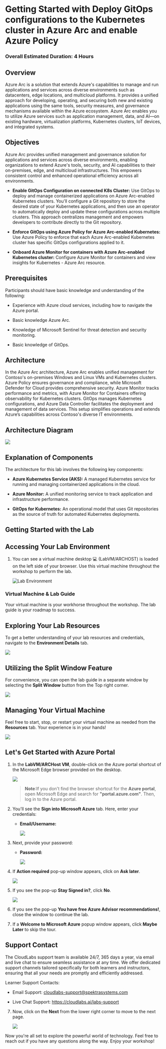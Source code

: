 # Getting Started with Deploy GitOps configurations to the Kubernetes cluster in Azure Arc and enable Azure Policy

### Overall Estimated Duration: 4 Hours

## Overview

Azure Arc is a solution that extends Azure's capabilities to manage and run applications and services across diverse environments such as datacenters, edge locations, and multicloud platforms. It provides a unified approach for developing, operating, and securing both new and existing applications using the same tools, security measures, and governance mechanisms available within the Azure ecosystem. Azure Arc enables you to utilize Azure services such as application management, data, and AI—on existing hardware, virtualization platforms, Kubernetes clusters, IoT devices, and integrated systems.

## Objectives

Azure Arc provides unified management and governance solution for applications and services across diverse environments, enabling organizations to extend Azure's tools, security, and AI capabilities to their on-premises, edge, and multicloud infrastructures. This empowers consistent control and enhanced operational efficiency across all environments.

- **Enable GitOps Configuration on connected K8s Cluster:** Use GitOps to deploy and manage containerized applications on Azure Arc-enabled Kubernetes clusters. You'll configure a Git repository to store the desired state of your Kubernetes applications, and then use an operator to automatically deploy and update these configurations across multiple clusters. This approach centralizes management and empowers developers to contribute directly to the Git repository.

- **Enforce GitOps using Azure Policy for Azure Arc-enabled Kubernetes:** Use Azure Policy to enforce that each Azure Arc-enabled Kubernetes cluster has specific GitOps configurations applied to it.

- **Onboard Azure Monitor for containers with Azure Arc-enabled Kubernetes cluster:** Configure Azure Monitor for containers and view insights for Kubernetes - Azure Arc resource.

## Prerequisites

Participants should have basic knowledge and understanding of the following:

- Experience with Azure cloud services, including how to navigate the Azure portal.

- Basic knowledge Azure Arc.

- Knowledge of Microsoft Sentinel for threat detection and security monitoring.

- Basic knowledge of GitOps.

## Architecture

In the Azure Arc architecture, Azure Arc enables unified management for Contoso's on-premises Windows and Linux VMs and Kubernetes clusters. Azure Policy ensures governance and compliance, while Microsoft Defender for Cloud provides comprehensive security. Azure Monitor tracks performance and metrics, with Azure Monitor for Containers offering observability for Kubernetes clusters. GitOps manages Kubernetes configurations, and Azure Data Controller facilitates the deployment and management of data services. This setup simplifies operations and extends Azure’s capabilities across Contoso's diverse IT environments.

## Architecture Diagram

![](./media/arch-diag.png)

## Explanation of Components

The architecture for this lab involves the following key components:

- **Azure Kubernetes Service (AKS):** A managed Kubernetes service for running and managing containerized applications in the cloud.

- **Azure Monitor:** A unified monitoring service to track application and infrastructure performance.

- **GitOps for Kubernetes:** An operational model that uses Git repositories as the source of truth for automated Kubernetes deployments.

## Getting Started with the Lab

## **Accessing Your Lab Environment**
 
1. You can see a virtual machine desktop 💻 (LabVM/ARCHOST) is loaded on the left side of your browser. Use this virtual machine throughout the workshop to perform the lab.

    ![](./media/ngs1n.png "Lab Environment")

### **Virtual Machine & Lab Guide**
 
Your virtual machine is your workhorse throughout the workshop. The lab guide is your roadmap to success.
 
## **Exploring Your Lab Resources**
 
To get a better understanding of your lab resources and credentials, navigate to the **Environment Details** tab.

   ![](./media/env11.png)
 
## **Utilizing the Split Window Feature**
 
For convenience, you can open the lab guide in a separate window by selecting the **Split Window** button from the Top right corner.
 
   ![](./media/GS8.png)
 
## **Managing Your Virtual Machine**
 
Feel free to start, stop, or restart your virtual machine as needed from the **Resources** tab. Your experience is in your hands!
 
  ![](./media/GS5.png)

## **Let's Get Started with Azure Portal**
 
1. In the **LabVM/ARCHost VM**, double-click on the Azure portal shortcut of the Microsoft Edge browser provided on the desktop.
 
    ![](./media/portalicon.png)

   >**Note**:If you don't find the browser shortcut for the **Azure portal**, open Microsoft Edge and search for **"portal.azure.com"**. Then, log in to the Azure 
      portal.
 
3. You'll see the **Sign into Microsoft Azure** tab. Here, enter your credentials:
 
   - **Email/Username:** <inject key="AzureAdUserEmail"></inject>
 
      ![](./media/GS2.png)
 
4. Next, provide your password:
 
   - **Password:** <inject key="AzureAdUserPassword"></inject>
 
      ![](./media/GS3.png)

5. If **Action required** pop-up window appears, click on **Ask later**.

    ![](./media/ask-later-01.png)
 
4. If you see the pop-up **Stay Signed in?**, click **No**.

   ![](./media/GS9.png)

5. If you see the pop-up **You have free Azure Advisor recommendations!**, close the window to continue the lab.

6. If a **Welcome to Microsoft Azure** popup window appears, click **Maybe Later** to skip the tour.

## Support Contact

The CloudLabs support team is available 24/7, 365 days a year, via email and live chat to ensure seamless assistance at any time. We offer dedicated support channels tailored specifically for both learners and instructors, ensuring that all your needs are promptly and efficiently addressed.

Learner Support Contacts:

- Email Support: cloudlabs-support@spektrasystems.com

- Live Chat Support: https://cloudlabs.ai/labs-support

   
7. Now, click on the **Next** from the lower right corner to move to the next page.

   ![](./media/GS4.png)
 
Now you're all set to explore the powerful world of technology. Feel free to reach out if you have any questions along the way. Enjoy your workshop!
   
